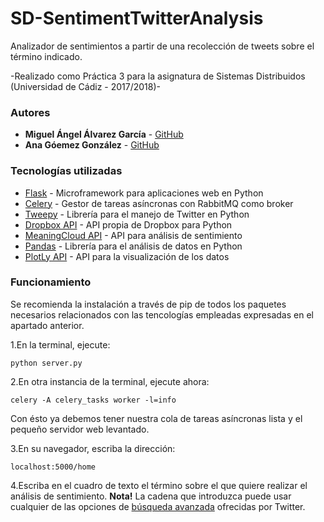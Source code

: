 # SD-SentimentTwitterAnalysis

Analizador de sentimientos a partir de una recolección de tweets sobre el término indicado.

-Realizado como Práctica 3 para la asignatura de Sistemas Distribuidos (Universidad de Cádiz - 2017/2018)-


### Autores

* **Miguel Ángel Álvarez García** - [GitHub](https://github.com/IamMiguelAA)
* **Ana Góemez González** - [GitHub](https://github.com/angoglez)


### Tecnologías utilizadas

* [Flask](http://flask.pocoo.org/) - Microframework para aplicaciones web en Python
* [Celery](http://www.celeryproject.org/) - Gestor de tareas asíncronas con RabbitMQ como broker
* [Tweepy](http://www.tweepy.org/) - Librería para el manejo de Twitter en Python
* [Dropbox API](https://www.dropbox.com/developers/documentation/python#overview) - API propia de Dropbox para Python
* [MeaningCloud API](https://www.meaningcloud.com/es/) - API para análisis de sentimiento
* [Pandas](https://pandas.pydata.org/) - Librería para el análisis de datos en Python
* [PlotLy API](https://plot.ly/python/) - API para la visualización de los datos


### Funcionamiento

Se recomienda la instalación a través de pip de todos los paquetes necesarios relacionados con las tencologías empleadas expresadas en el apartado anterior.

1.En la terminal, ejecute:
```
python server.py
```

2.En otra instancia de la terminal, ejecute ahora:
```
celery -A celery_tasks worker -l=info
```
Con ésto ya debemos tener nuestra cola de tareas asíncronas lista y el pequeño servidor web levantado.

3.En su navegador, escriba la dirección:
```
localhost:5000/home
```

4.Escriba en el cuadro de texto el término sobre el que quiere realizar el análisis de sentimiento.
**Nota!** La cadena que introduzca puede usar cualquier de las opciones de [búsqueda avanzada](https://help.twitter.com/es/using-twitter/twitter-advanced-search) ofrecidas por Twitter.
